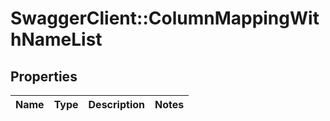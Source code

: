 # SwaggerClient::ColumnMappingWithNameList

## Properties
Name | Type | Description | Notes
------------ | ------------- | ------------- | -------------


